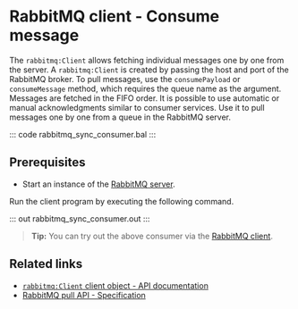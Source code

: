 # RabbitMQ client - Consume message

The `rabbitmq:Client` allows fetching individual messages one by one from the server. A `rabbitmq:Client` is created by passing the host and port of the RabbitMQ broker. To pull messages, use the `consumePayload` or `consumeMessage` method, which requires the queue name as the argument. Messages are fetched in the FIFO order. It is possible to use automatic or manual acknowledgments similar to consumer services. Use it to pull messages one by one from a queue in the RabbitMQ server.

::: code rabbitmq_sync_consumer.bal :::

## Prerequisites
- Start an instance of the [RabbitMQ server](https://www.rabbitmq.com/download.html).

Run the client program by executing the following command.

::: out rabbitmq_sync_consumer.out :::

>**Tip:** You can try out the above consumer via the [RabbitMQ client](/learn/by-example/rabbitmq-producer/).

## Related links
- [`rabbitmq:Client` client object - API documentation](https://lib.ballerina.io/ballerinax/rabbitmq/latest/clients/Client)
- [RabbitMQ pull API - Specification](https://github.com/ballerina-platform/module-ballerinax-rabbitmq/blob/master/docs/spec/spec.md#7-retrieving-individual-messages)
